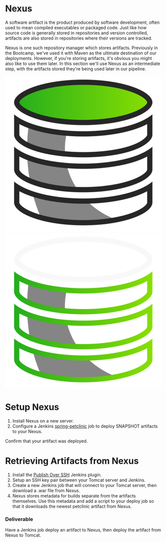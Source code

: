 # Nexus

A software artifact is the product produced by software development, often used to mean compiled executables or packaged code. Just like how source code is generally stored in repositories and version controlled, artifacts are also stored in repositories where their versions are tracked.

Nexus is one such repository manager which stores artifacts. Previously in the Bootcamp, we've used it with Maven as the ultimate destination of our deployments. However, if you're storing artifacts, it's obvious you might also like to use them later. In this section we'll use Nexus as an intermediate step, with the artifacts stored they're being used later in our pipeline.

![repo image](img7/repository_light.svg ':size=150x150 :class=light-mode-icon :alt= repo image; light mode')
![repo image](img7/repository_dark.svg ':size=150x150 :class=dark-mode-icon :alt= repo image; dark mode')

# Setup Nexus

1. Install Nexus on a new server.
2. Configure a Jenkins [spring-petclinic](https://github.com/liatrio/spring-petclinic) job to deploy SNAPSHOT artifacts to your Nexus.

Confirm that your artifact was deployed.

# Retrieving Artifacts from Nexus

1. Install the [Publish Over SSH](https://wiki.jenkins.io/display/JENKINS/Publish+Over+SSH+Plugin) Jenkins plugin.
2. Setup an SSH key pair between your Tomcat server and Jenkins.
3. Create a new Jenkins job that will connect to your Tomcat server, then download a .war file from Nexus.
4. Nexus stores metadata for builds separate from the artifacts themselves. Use this metadata and add a script to your deploy job so that it downloads the newest petclinic artifact from Nexus.

### Deliverable

  Have a Jenkins job deploy an artifact to Nexus, then deploy the artifact from Nexus to Tomcat.
